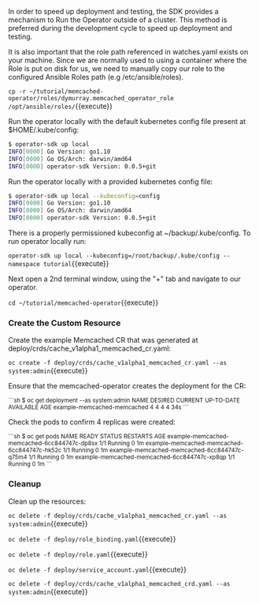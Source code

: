 In order to speed up deployment and testing, the SDK provides a mechanism to Run
the Operator outside of a cluster. This method is preferred during the
development cycle to speed up deployment and testing.

It is also important that the role path referenced in watches.yaml exists on
your machine. Since we are normally used to using a container where the Role is
put on disk for us, we need to manually copy our role to the configured Ansible
Roles path (e.g /etc/ansible/roles).

`cp -r ~/tutorial/memcached-operator/roles/dymurray.memcached_operator_role /opt/ansible/roles/`{{execute}}

Run the operator locally with the default kubernetes config file present
at $HOME/.kube/config:

```sh
$ operator-sdk up local
INFO[0000] Go Version: go1.10
INFO[0000] Go OS/Arch: darwin/amd64
INFO[0000] operator-sdk Version: 0.0.5+git
```

Run the operator locally with a provided kubernetes config file:

```sh
$ operator-sdk up local --kubeconfig=config
INFO[0000] Go Version: go1.10
INFO[0000] Go OS/Arch: darwin/amd64
INFO[0000] operator-sdk Version: 0.0.5+git
```

There is a properly permissioned kubeconfig at ~/backup/.kube/config.  To run
operator locally run:

`operator-sdk up local --kubeconfig=/root/backup/.kube/config --namespace tutorial`{{execute}}

Next open a 2nd terminal window, using the "+" tab and navigate to our operator.

`cd ~/tutorial/memcached-operator`{{execute}}

### Create the Custom Resource

Create the example Memcached CR that was generated at deploy/crds/cache_v1alpha1_memcached_cr.yaml:

`oc create -f deploy/crds/cache_v1alpha1_memcached_cr.yaml --as system:admin`{{execute}}

Ensure that the memcached-operator creates the deployment for the CR:

<small>
```sh
$ oc get deployment --as system:admin
NAME                         DESIRED CURRENT UP-TO-DATE AVAILABLE AGE
example-memcached-memcached  4       4       4          4         34s
```
</small>

Check the pods to confirm 4 replicas were created:

<small>
```sh
$ oc get pods
NAME                                         READY STATUS   RESTARTS AGE
example-memcached-memcached-6cc844747c-dp8sx 1/1   Running  0        1m
example-memcached-memcached-6cc844747c-hk52c 1/1   Running  0        1m
example-memcached-memcached-6cc844747c-q75m4 1/1   Running  0        1m
example-memcached-memcached-6cc844747c-xp8qp 1/1   Running  0        1m
```
</small>

### Cleanup

Clean up the resources:

`oc delete -f deploy/crds/cache_v1alpha1_memcached_cr.yaml --as system:admin`{{execute}}

`oc delete -f deploy/role_binding.yaml`{{execute}}

`oc delete -f deploy/role.yaml`{{execute}}

`oc delete -f deploy/service_account.yaml`{{execute}}

`oc delete -f deploy/crds/cache_v1alpha1_memcached_crd.yaml --as system:admin`{{execute}}
